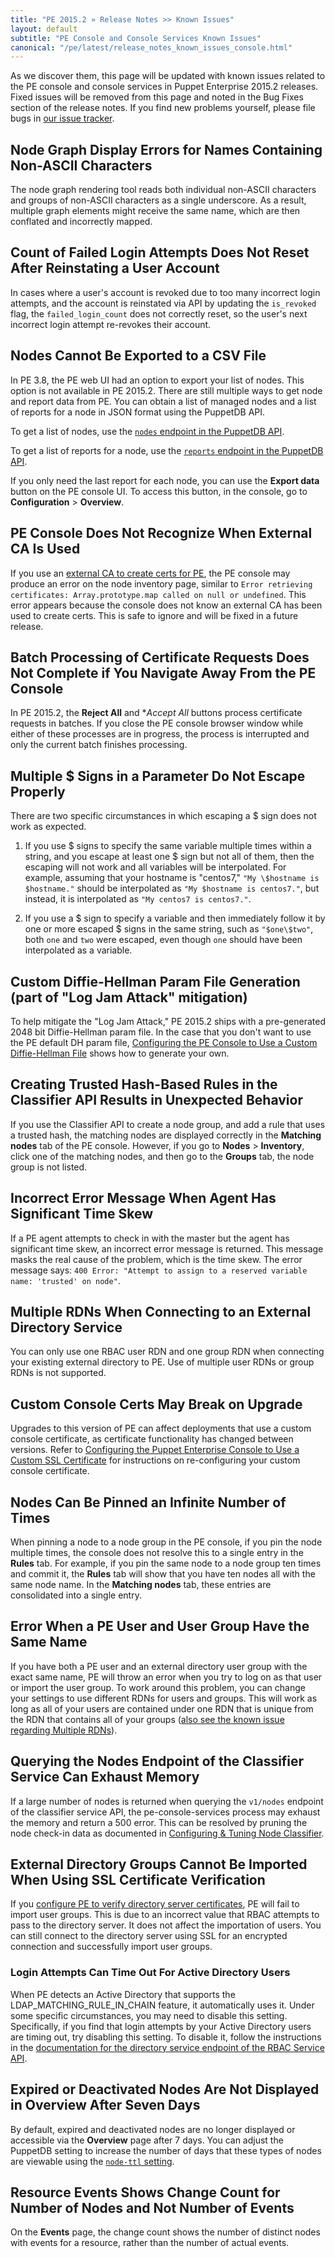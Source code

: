 ```yaml
---
title: "PE 2015.2 » Release Notes >> Known Issues"
layout: default
subtitle: "PE Console and Console Services Known Issues"
canonical: "/pe/latest/release_notes_known_issues_console.html"
---
```


As we discover them, this page will be updated with known issues related to the PE console and console services in Puppet Enterprise 2015.2 releases. Fixed issues will be removed from this page and noted in the Bug Fixes section of the release notes. If you find new problems yourself, please file bugs in [our issue tracker](https://tickets.puppetlabs.com).

## Node Graph Display Errors for Names Containing Non-ASCII Characters  

The node graph rendering tool reads both individual non-ASCII characters and groups of non-ASCII characters as a single underscore. As a result, multiple graph elements might receive the same name, which are then conflated and incorrectly mapped. <!--PE-17096-->

## Count of Failed Login Attempts Does Not Reset After Reinstating a User Account

In cases where a user's account is revoked due to too many incorrect login attempts, and the account is reinstated via API by updating the `is_revoked` flag, the `failed_login_count` does not correctly reset, so the user's next incorrect login attempt re-revokes their account. <!--PE-16430-->

## Nodes Cannot Be Exported to a CSV File

In PE 3.8, the PE web UI had an option to export your list of nodes. This option is not available in PE 2015.2. There are still multiple ways to get node and report data from PE. You can obtain a list of managed nodes and a list of reports for a node in JSON format using the PuppetDB API.

To get a list of nodes, use the [`nodes` endpoint in the PuppetDB API](/puppetdb/2.3/api/query/v4/nodes.html).

To get a list of reports for a node, use the [`reports` endpoint in the PuppetDB API](/puppetdb/2.3/api/query/v4/reports.html).

If you only need the last report for each node, you can use the **Export data** button on the PE console UI. To access this button, in the console, go to **Configuration** > **Overview**.

## PE Console Does Not Recognize When External CA Is Used

If you use an [external CA to create certs for PE](./external_ca.html), the PE console may produce an error on the node inventory page, similar to `Error retrieving certificates: Array.prototype.map called on null or undefined`. This error appears because the console does not know an external CA has been used to create certs. This is safe to ignore and will be fixed in a future release.

## Batch Processing of Certificate Requests Does Not Complete if You Navigate Away From the PE Console

In PE 2015.2, the **Reject All** and **Accept All* buttons process certificate requests in batches. If you close the PE console browser window while either of these processes are in progress, the process is interrupted and only the current batch finishes processing.

## Multiple $ Signs in a Parameter Do Not Escape Properly

There are two specific circumstances in which escaping a $ sign does not work as expected.

1. If you use $ signs to specify the same variable multiple times within a string, and you escape at least one $ sign but not all of them, then the escaping will not work and all variables will be interpolated. For example, assuming that your hostname is "centos7," `"My \$hostname is $hostname."` should be interpolated as `"My $hostname is centos7."`, but instead, it is interpolated as `"My centos7 is centos7."`.

2. If you use a $ sign to specify a variable and then immediately follow it by one or more escaped $ signs in the same string, such as `"$one\$two"`, both `one` and `two` were escaped, even though `one` should have been interpolated as a variable.

## Custom Diffie-Hellman Param File Generation (part of "Log Jam Attack" mitigation)

To help mitigate the "Log Jam Attack," PE 2015.2 ships with a pre-generated 2048 bit Diffie-Hellman param file. In the case that you don't want to use the PE default DH param file, [Configuring the PE Console to Use a Custom Diffie-Hellman File](./trouble_dh_generate.html) shows how to generate your own.

## Creating Trusted Hash-Based Rules in the Classifier API Results in Unexpected Behavior

If you use the Classifier API to create a node group, and add a rule that uses a trusted hash, the matching nodes are displayed correctly in the **Matching nodes** tab of the PE console. However, if you go to **Nodes** > **Inventory**, click one of the matching nodes, and then go to the **Groups** tab, the node group is not listed.

##  Incorrect Error Message When Agent Has Significant Time Skew

If a PE agent attempts to check in with the master but the agent has significant time skew, an incorrect error message is returned. This message masks the real cause of the problem, which is the time skew. The error message says: `400 Error: "Attempt to assign to a reserved variable name: 'trusted' on node"`.

## Multiple RDNs When Connecting to an External Directory Service

You can only use one RBAC user RDN and one group RDN when connecting your existing external directory to PE. Use of multiple user RDNs or group RDNs is not supported.

## Custom Console Certs May Break on Upgrade

Upgrades to this version of PE can affect deployments that use a custom console certificate, as certificate functionality has changed between versions. Refer to [Configuring the Puppet Enterprise Console to Use a Custom SSL Certificate](./custom_console_cert.html) for instructions on re-configuring your custom console certificate.

## Nodes Can Be Pinned an Infinite Number of Times

When pinning a node to a node group in the PE console, if you pin the node multiple times, the console does not resolve this to a single entry in the **Rules** tab. For example, if you pin the same node to a node group ten times and commit it, the **Rules** tab will show that you have ten nodes all with the same node name. In the **Matching nodes** tab, these entries are consolidated into a single entry.

## Error When a PE User and User Group Have the Same Name

If you have both a PE user and an external directory user group with the exact same name, PE will throw an error when you try to log on as that user or import the user group. To work around this problem, you can change your settings to use different RDNs for users and groups. This will work as long as all of your users are contained under one RDN that is unique from the RDN that contains all of your groups ([also see the known issue regarding Multiple RDNs](#multiple-rdns-when-connecting-to-an-external-directory-service)).

## Querying the Nodes Endpoint of the Classifier Service Can Exhaust Memory

If a large number of nodes is returned when querying the `v1/nodes` endpoint of the classifier service API, the pe-console-services process may exhaust the memory and return a 500 error. This can be resolved by pruning the node check-in data as documented in [Configuring & Tuning Node Classifier](./config_nc.html).

## External Directory Groups Cannot Be Imported When Using SSL Certificate Verification

If you [configure PE to verify directory server certificates](./rbac_ldap.html#verify-directory-server-certificates), PE will fail to import user groups. This is due to an incorrect value that RBAC attempts to pass to the directory server. It does not affect the importation of users. You can still connect to the directory server using SSL for an encrypted connection and successfully import user groups.

### Login Attempts Can Time Out For Active Directory Users

When PE detects an Active Directory that supports the LDAP\_MATCHING\_RULE\_IN\_CHAIN feature, it automatically uses it. Under some specific circumstances, you may need to disable this setting. Specifically, if you find that login attempts by your Active Directory users are timing out, try disabling this setting. To disable it, follow the instructions in the [documentation for the directory service endpoint of the RBAC Service API](./rbac_dsref.html#put-ds).

## Expired or Deactivated Nodes Are Not Displayed in Overview After Seven Days

By default, expired and deactivated nodes are no longer displayed or accessible via the **Overview** page after 7 days. You can adjust the PuppetDB setting to increase the number of days that these types of nodes are viewable using the [`node-ttl` setting](./puppetdb/latest/configure.html#node-ttl).

## Resource Events Shows Change Count for Number of Nodes and Not Number of Events

On the **Events** page, the change count shows the number of distinct nodes with events for a resource, rather than the number of actual events.